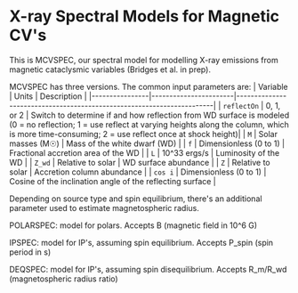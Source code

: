 # X-ray Spectral Models for Magnetic CV's

This is MCVSPEC, our spectral model for modelling X-ray emissions from magnetic cataclysmic variables (Bridges et al. in prep).

MCVSPEC has three versions. The common input parameters are:
| Variable       | Units                 | Description                                                           |
|----------------|-----------------------|-----------------------------------------------------------------------|
| `reflectOn`    | 0, 1, or 2             | Switch to determine if and how reflection from WD surface is modeled (0 = no reflection; 1 = use reflect at varying heights along the column, which is more time-consuming; 2 = use reflect once at shock height)|
| `M`            | Solar masses (M☉)     | Mass of the white dwarf (WD)                                           |
| `f`            | Dimensionless (0 to 1) | Fractional accretion area of the WD                                    |
| `L`            | 10^33 ergs/s           | Luminosity of the WD                                                   |
| `Z_wd`         | Relative to solar      | WD surface abundance                                  |
| `Z`            | Relative to solar      | Accretion column abundance                            |
| `cos i`        | Dimensionless (0 to 1) | Cosine of the inclination angle of the reflecting surface              |

Depending on source type and spin equilibrium, there's an additional parameter used to estimate magnetospheric radius.

POLARSPEC: model for polars. Accepts B (magnetic field in 10^6 G)

IPSPEC: model for IP's, assuming spin equilibrium. Accepts P_spin (spin period in s)

DEQSPEC: model for IP's, assuming spin disequilibrium. Accepts R_m/R_wd (magnetospheric radius ratio)
